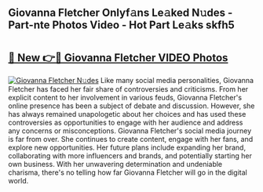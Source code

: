## Giovanna Fletcher Onlyf𝚊ns Le𝚊ked N𝚞des - Part-nte Photos Video - Hot Part Le𝚊ks skfh5

# <h2><a href="http://ab89369.deff.icu/?id=Giovanna+Fletcher">🔗 New 👉🔴 Giovanna Fletcher VIDEO Photos</a></h2>

[![Giovanna Fletcher N𝚞des](https://i.imgur.com/rIISA9y.gif)](http://ab89369.deff.icu/?id=Giovanna+Fletcher)
Like many social media personalities, Giovanna Fletcher has faced her fair share of controversies and criticisms. From her explicit content to her involvement in various feuds, Giovanna Fletcher's online presence has been a subject of debate and discussion. However, she has always remained unapologetic about her choices and has used these controversies as opportunities to engage with her audience and address any concerns or misconceptions. Giovanna Fletcher's social media journey is far from over. She continues to create content, engage with her fans, and explore new opportunities. Her future plans include expanding her brand, collaborating with more influencers and brands, and potentially starting her own business. With her unwavering determination and undeniable charisma, there's no telling how far Giovanna Fletcher will go in the digital world.
